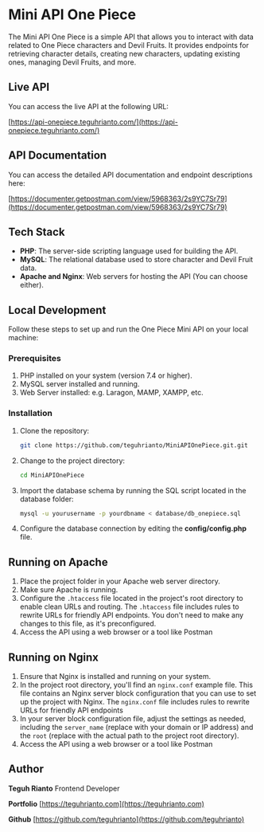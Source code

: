# Mini API One Piece
The Mini API One Piece is a simple API that allows you to interact with data related to One Piece characters and Devil Fruits. It provides endpoints for retrieving character details, creating new characters, updating existing ones, managing Devil Fruits, and more.

## Live API

You can access the live API at the following URL:

[https://api-onepiece.teguhrianto.com/](https://api-onepiece.teguhrianto.com/)

## API Documentation
You can access the detailed API documentation and endpoint descriptions here:

[https://documenter.getpostman.com/view/5968363/2s9YC7Sr79](https://documenter.getpostman.com/view/5968363/2s9YC7Sr79)

## Tech Stack

- **PHP**: The server-side scripting language used for building the API.
- **MySQL**: The relational database used to store character and Devil Fruit data.
- **Apache and Nginx**: Web servers for hosting the API (You can choose either).

## Local Development

Follow these steps to set up and run the One Piece Mini API on your local machine:

### Prerequisites

1. PHP installed on your system (version 7.4 or higher).
2. MySQL server installed and running.
3. Web Server installed: e.g. Laragon, MAMP, XAMPP, etc.

### Installation

1. Clone the repository:
   ```bash
   git clone https://github.com/teguhrianto/MiniAPIOnePiece.git.git
2.  Change to the project directory:
    ```bash
    cd MiniAPIOnePiece
3.  Import the database schema by running the SQL script located in the database folder:

    ```bash
    mysql -u yourusername -p yourdbname < database/db_onepiece.sql
4. Configure the database connection by editing the **config/config.php** file.

## Running on Apache

1.  Place the project folder in your Apache web server directory.
2.  Make sure Apache is running.
3. Configure the `.htaccess` file located in the project's root directory to enable clean URLs and routing. The `.htaccess` file includes rules to rewrite URLs for friendly API endpoints. You don't need to make any changes to this file, as it's preconfigured.
4.  Access the API using a web browser or a tool like Postman

## Running on Nginx
1. Ensure that Nginx is installed and running on your system.
2. In the project root directory, you'll find an `nginx.conf` example file. This file contains an Nginx server block configuration that you can use to set up the project with Nginx. The `nginx.conf` file includes rules to rewrite URLs for friendly API endpoints
3. In your server block configuration file, adjust the settings as needed, including the `server_name` (replace with your domain or IP address) and the `root` (replace with the actual path to the project root directory).
4. Access the API using a web browser or a tool like Postman

## Author

**Teguh Rianto** Frontend Developer

**Portfolio** [https://teguhrianto.com](https://teguhrianto.com)

**Github** [https://github.com/teguhrianto](https://github.com/teguhrianto)

